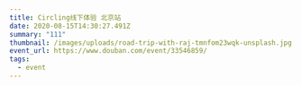 ```yaml
---
title: Circling线下体验 北京站
date: 2020-08-15T14:30:27.491Z
summary: "111"
thumbnail: /images/uploads/road-trip-with-raj-tmnfom23wqk-unsplash.jpg
event_url: https://www.douban.com/event/33546859/
tags:
  - event
---
```

